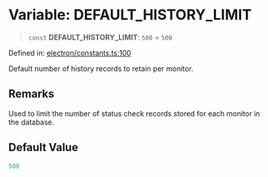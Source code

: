 # Variable: DEFAULT\_HISTORY\_LIMIT

> `const` **DEFAULT\_HISTORY\_LIMIT**: `500` = `500`

Defined in: [electron/constants.ts:100](https://github.com/Nick2bad4u/Uptime-Watcher/blob/main/electron/constants.ts#L100)

Default number of history records to retain per monitor.

## Remarks

Used to limit the number of status check records stored for each monitor in
the database.

## Default Value

```ts
500
```
